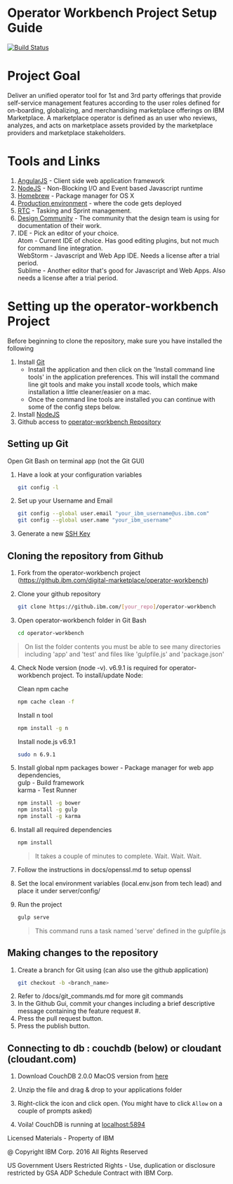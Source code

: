 # Operator Workbench Project Setup Guide

[![Build Status](https://travis.innovate.ibm.com/digital-marketplace/operator-workbench.svg?token=seVCezF9zYwaDU6Z2NDz&branch=master)](https://travis.innovate.ibm.com/digital-marketplace/operator-workbench)

# Project Goal

Deliver an unified operator tool for 1st and 3rd party offerings that provide self-service management features according to the user roles defined for on-boarding, globalizing, and merchandising marketplace offerings on IBM Marketplace. A marketplace operator is defined as an user who reviews, analyzes, and acts on marketplace assets provided by the marketplace providers and marketplace stakeholders.

# Tools and Links

1. [AngularJS][Link to AngularJS] - Client side web application framework
2. [NodeJS][Link to NodeJS] - Non-Blocking I/O and Event based Javascript runtime
3. [Homebrew][Link to Homebrew] - Package manager for OS X
4. [Production environment][Link to production] - where the code gets deployed
5. [RTC][Link to RTC] - Tasking and Sprint management.
6. [Design Community][Link to Design Community] - The community that the design team is using for documentation of their work.
7. IDE - Pick an editor of your choice.  
       Atom - Current IDE of choice.  Has good editing plugins, but not much for command line integration.  
       ​WebStorm - Javascript and Web App IDE.  Needs a license after a trial period.  
       Sublime - Another editor that's good for Javascript and Web Apps. Also needs a license after a trial period.

# Setting up the operator-workbench Project

Before beginning to clone the repository, make sure you have installed the following
1. Install [Git][Link to Git Download]
    - Install the application and then click on the 'Install command line tools' in the application preferences. This will install the command line git tools and make you install xcode tools, which make installation a little cleaner/easier on a mac.
    - Once the command line tools are installed you can continue with some of the config steps below.
2. Install [NodeJS][Link to NodeJS Download]
3. Github access to [operator-workbench Repository][Link to Github operator-workbench]

## Setting up Git

Open Git Bash on terminal app (not the Git GUI)

1. Have a look at your configuration variables
   ```sh
   git config -l
   ```
2. Set up your Username and Email
   ```sh
   git config --global user.email "your_ibm_username@us.ibm.com"
   git config --global user.name "your_ibm_username"
   ```
3. Generate a new [SSH Key][Link to generate ssh key]

## Cloning the repository from Github

1. Fork from the operator-workbench project (https://github.ibm.com/digital-marketplace/operator-workbench)

2. Clone your github repository
   ```sh
   git clone https://github.ibm.com/[your_repo]/operator-workbench
   ```

3. Open operator-workbench folder in Git Bash
   ```sh
   cd operator-workbench
   ```
>On list the folder contents you must be able to see many directories including 'app' and 'test' and files like 'gulpfile.js' and 'package.json'

4. Check Node version (node -v). v6.9.1 is required for operator-workbench project. To install/update Node:

   Clean npm cache
   ```sh
   npm cache clean -f
   ```
   Install n tool
   ```sh
   npm install -g n
   ```
   Install node.js v6.9.1
   ```sh
   sudo n 6.9.1
   ```

5. Install  global npm packages
    bower - Package manager for web app dependencies,   
    gulp - Build framework  
    karma - Test Runner

   ```sh
   npm install -g bower
   npm install -g gulp
   npm install -g karma
   ```

6. Install all required dependencies
   ```sh
   npm install
   ```
   >It takes a couple of minutes to complete. Wait. Wait. Wait.


7. Follow the instructions in docs/openssl.md to setup openssl


8. Set the local environment variables (local.env.json from tech lead) and place it under server/config/

9. Run the project
   ```sh
   gulp serve
   ```
   >This command runs a task named 'serve' defined in the gulpfile.js

## Making changes to the repository

1. Create a branch for Git using (can also use the github application)
   ```sh
   git checkout -b <branch_name>
   ```
2. Refer to /docs/git_commands.md for more git commands
3. In the Github Gui, commit your changes including a brief descriptive message containing the feature request #.
4. Press the pull request button.
5. Press the publish button.


## Connecting to db : couchdb (below) or cloudant (cloudant.com)

1. Download CouchDB 2.0.0 MacOS version from [here](https://dl.bintray.com/apache/couchdb/mac/2.0.0/Apache-CouchDB-2.0.0.zip)

2. Unzip the file and drag & drop to your applications folder

3. Right-click the icon and click open. (You might have to click `Allow` on a couple of prompts asked)

4. Voila! CouchDB is running at [localhost:5894](http://127.0.0.1:5984/_utils/)

Licensed Materials - Property of IBM

@ Copyright IBM Corp. 2016 All Rights Reserved

US Government Users Restricted Rights - Use, duplication or disclosure restricted by GSA ADP Schedule Contract with IBM Corp.


[Link to Git Download]: https://central.github.com/mac/latest
[Link to NodeJS Download]: https://nodejs.org/download/
[Link to Github operator-workbench]: https://github.ibm.com/digital-marketplace/operator-workbench
[Link to AngularJS]: https://angularjs.org/
[Link to NodeJS]: https://nodejs.org/
[Link to Homebrew]: http://brew.sh/
[Link to production]: https://wwwpoc.ibm.com/marketplace/next/workbench
[Link to generate ssh key]: https://help.github.com/enterprise/2.2/user/articles/generating-ssh-keys/
[Link to RTC]: https://rtp-rtc9.tivlab.raleigh.ibm.com:9443/jazz/web
[Link to WebSphere Portal Documentation]: http://www.ibm.com/support/knowledgecenter/SSHRKX_8.5.0/welcome/wp_welcome.html
[Link to Design Community]: https://apps.na.collabserv.com/communities/service/html/communitystart?communityUuid=aecb7c73-2c00-46e6-985c-cca9c1e2c105

